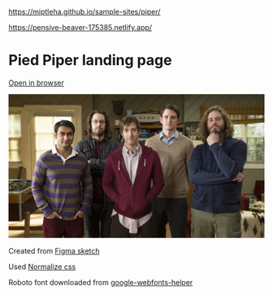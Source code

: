 https://miptleha.github.io/sample-sites/piper/

https://pensive-beaver-175385.netlify.app/

# Pied Piper landing page

[Open in browser](https://miptleha.github.io/sample-sites/piper/)

![Pied Piper](Photo.jpg)

Created from [Figma sketch](https://www.figma.com/file/BL7wdCOSIxYFu1uxctuVzg/%D0%94%D0%BE%D0%BC%D0%B0%D1%88%D0%BD%D0%B5%D0%B5-%D0%B7%D0%B0%D0%B4%D0%B0%D0%BD%D0%B8%D0%B5-Pied-Piper?node-id=0%3A1)

Used [Normalize css](https://cdnjs.com/libraries/normalize)

Roboto font downloaded from [google-webfonts-helper](https://google-webfonts-helper.herokuapp.com/fonts)
